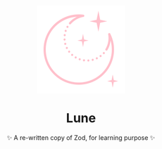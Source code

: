 <p align="center">
  <img src="logo.svg" width="200px" align="center" alt="Zod logo" />
  <h1 align="center">Lune</h1>
  <p align="center">✨ A re-written copy of Zod, for learning purpose ✨</p>
</p>
